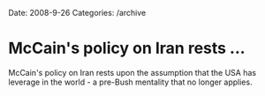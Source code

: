 Date: 2008-9-26
Categories: /archive

# McCain's policy on Iran rests ...

McCain's policy on Iran rests upon the assumption that the USA has leverage in the world - a pre-Bush mentality that no longer applies.
